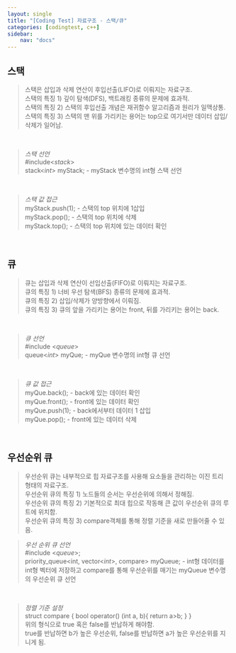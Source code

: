 ```yaml
---
layout: single
title: "[Coding Test] 자료구조 - 스택/큐"
categories: [codingtest, c++]
sidebar:
    nav: "docs"
---
```


## 스택
> 스택은 삽입과 삭제 연산이 후입선출(LIFO)로 이뤄지는 자료구조. <br/>
> 스택의 특징 1) 깊이 탐색(DFS), 백트래킹 종류의 문제에 효과적. <br/>
> 스택의 특징 2) 스택의 후입선출 개념은 재귀함수 알고리즘과 원리가 일맥상통. <br/>
> 스택의 특징 3) 스택의 맨 위를 가리키는 용어는 top으로 여기서만 데이터 삽입/삭제가 일어남. <br/>

<br/>

> *스택 선언* <br/>
> #include<*stack*> <br/>
> stack<*int*> myStack; - myStack 변수명의 int형 스택 선언 <br/>
<br/>

> *스택 값 접근* <br/>
> myStack.push(1); - 스택의 top 위치에 1삽입  <br/>
> myStack.pop(); - 스택의 top 위치에 삭제  <br/>
> myStack.top(); - 스택의 top 위치에 있는 데이터 확인  <br/>
<br/>


## 큐
> 큐는 삽입과 삭제 연산이 선입선출(FIFO)로 이뤄지는 자료구조. <br/>
> 큐의 특징 1) 너비 우선 탐색(BFS) 종류의 문제에 효과적. <br/>
> 큐의 특징 2) 삽입/삭제가 양방향에서 이뤄짐. <br/>
> 큐의 특징 3) 큐의 앞을 가리키는 용어는 front, 뒤를 가리키는 용어는 back. <br/>

<br/>

> *큐 선언* <br/>
> #include <*queue*> <br/>
> queue<*int*> myQue; - myQue 변수명의 int형 큐 선언 <br/>
<br/>

> *큐 값 접근* <br/>
> myQue.back(); - back에 있는 데이터 확인 <br/>
> myQue.front(); - front에 있는 데이터 확인  <br/>
> myQue.push(1); - back에서부터 데이터 1 삽입  <br/>
> myQue.pop(); - front에 있는 데이터 삭제  <br/>
<br/>


## 우선순위 큐
> 우선순위 큐는 내부적으로 힙 자료구조를 사용해 요소들을 관리하는 이진 트리 형태의 자료구조. <br/>
> 우선순위 큐의 특징 1) 노드들의 순서는 우선순위에 의해서 정해짐. <br/>
> 우선순위 큐의 특징 2) 기본적으로 최대 힙으로 작동해 큰 값이 우선순위 큐의 루트에 위치함. <br/>
> 우선순위 큐의 특징 3) compare객체를 통해 정렬 기준을 새로 만들어줄 수 있음. <br/>


> *우선 순위 큐 선언* <br/>
> #include <*queue*>; <br/>
> priority_queue<int, vector<*int*>, compare> myQueue; - int형 데이터를 int형 벡터에 저장하고 compare를 통해 우선순위를 매기는 myQueue 변수명의 우선순위 큐 선언 <br/>
<br/>

> *정렬 기준 설정* <br/>
> struct compare {
    bool operator() (int a, b){
        return a>b;
    }
} <br/>
> 위의 형식으로 true 혹은 false를 반납하게 해야함. <br/>
> true를 반납하면 b가 높은 우선순위, false를 반납하면 a가 높은 우선순위를 지니게 됨. <br/>